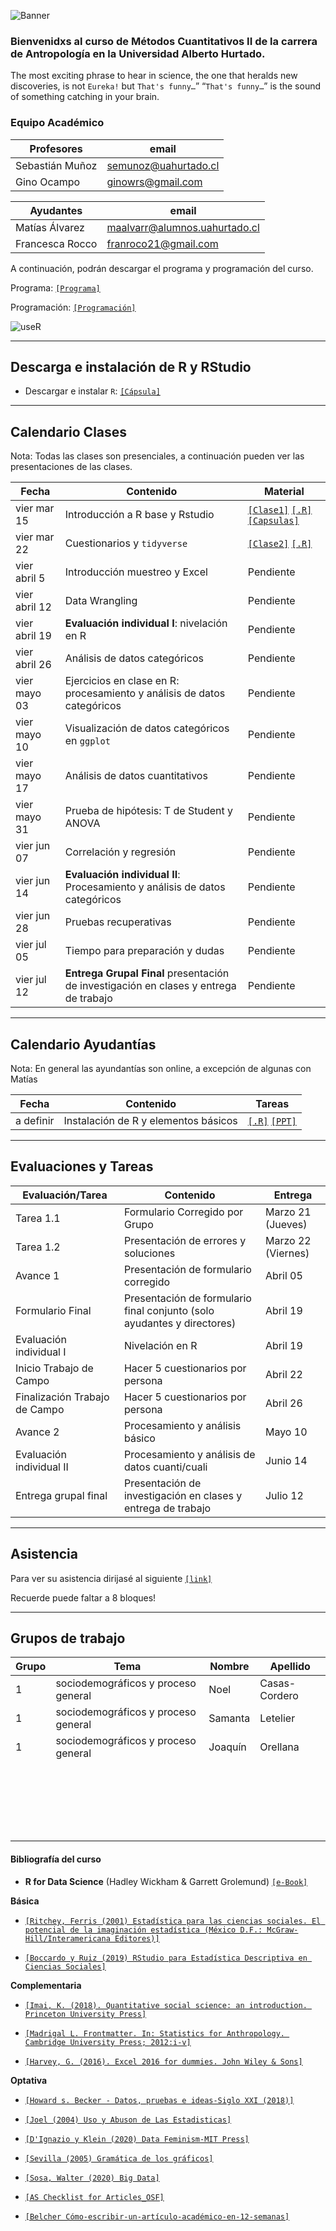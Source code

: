 ![Banner](files/Banner.png)
### Bienvenidxs al curso de Métodos Cuantitativos II de la carrera de Antropología en la Universidad Alberto Hurtado.



The most exciting phrase to hear in science, the one that heralds new discoveries, is not `Eureka!` but `That's funny…`” “`That's funny…`” is the sound of something catching in your brain.


### Equipo Académico

| Profesores         | email                       | 
|--------------------|-----------------------------|
| Sebastián Muñoz    | semunoz@uahurtado.cl  |
| Gino Ocampo        | ginowrs@gmail.com          |

| Ayudantes          | email                       |
|--------------------|-----------------------------|
| Matías Álvarez     | maalvarr@alumnos.uahurtado.cl |
| Francesca Rocco    | franroco21@gmail.com       |


A continuación, podrán descargar el programa y programación del curso.

Programa: [`[Programa]`](https://metodoscuantitativos.github.io/mc2/files/programa_2024.pdf) 

Programación: [`[Programación]`](https://metodoscuantitativos.github.io/mc2/files/programacion_2024.pdf) 


![useR](files/curso_mc2.png)

---
## Descarga e instalación de R y RStudio

- Descargar e instalar `R`: [`[Cápsula]`](https://youtu.be/URtP9Qo2Trw?si=6BCceJEx7f6sXduZ) 


---
## Calendario Clases

Nota: Todas las clases son presenciales, a continuación pueden ver las presentaciones de las clases.


| Fecha        | Contenido                                                               | Material                                                                                                                                                                |
|--------------|-------------------------------------------------------------------------|-------------------------------------------------------------------------------------------------------------------------------------------------------------------------|
| vier mar 15  | Introducción a R base y Rstudio                                         | [`[Clase1]`](https://metodoscuantitativos.github.io/mc2/clases/clase_01/clase_1#1) [`[.R]`](clases/clase_01/clase_1.R) [`[Capsulas]`](https://www.youtube.com/playlist?list=PLtMKbC0NRgrE6LO02NvL4G9LdypG3P4lA) |
| vier mar 22  | Cuestionarios y `tidyverse`                                             | [`[Clase2]`](https://metodoscuantitativos.github.io/mc2/clases/clase_02/clase_2#1) [`[.R]`](clases/clase_02/clase_2.R)                                                  |
| vier abril 5 | Introducción muestreo y Excel                                           | Pendiente                                                                                                                                                              |
| vier abril 12| Data Wrangling                                                          | Pendiente                                                                                                                                                              |
| vier abril 19| **Evaluación individual I**: nivelación en R                            | Pendiente                                                                                                                                                              |
| vier abril 26| Análisis de datos categóricos                                           | Pendiente                                                                                                                                                              |
| vier mayo 03 | Ejercicios en clase en R: procesamiento y análisis de datos categóricos | Pendiente                                                                                                                                                              |
| vier mayo 10 | Visualización de datos categóricos en `ggplot`                          | Pendiente                                                                                                                                                              |
| vier mayo 17 | Análisis de datos cuantitativos                                         | Pendiente                                                                                                                                                              |
| vier mayo 31 | Prueba de hipótesis: T de Student y ANOVA                               | Pendiente                                                                                                                                                              |
| vier jun 07  | Correlación y regresión                                                 | Pendiente                                                                                                                                                              |
| vier jun 14  | **Evaluación individual II**: Procesamiento y análisis de datos categóricos | Pendiente                                                                                                                                            |
| vier jun 28  | Pruebas recuperativas                                                   | Pendiente                                                                                                                                                              |
| vier jul 05  | Tiempo para preparación y dudas                                         | Pendiente                                                                                                                                                              |
| vier jul 12  | **Entrega Grupal Final** presentación de investigación en clases y entrega de trabajo | Pendiente                                                                                                                                                              |



---

## Calendario Ayudantías
Nota: En general las ayundantías son online, a excepción de algunas con Matías



| Fecha             | Contenido                                                      | Tareas                                              |
|-------------------|----------------------------------------------------------------|-----------------------------------------------------|
| a definir         | Instalación de R y elementos básicos                           | [`[.R]`](ayudantias/ayudantia_01/ayudantia_01.R)  [`[PPT]`](ayudantias/ayudantia_01/Metodología-de-investigacion-cuantitativa-y-análisis-de-datos-Estadísticospdf.R)    |



---
## Evaluaciones y Tareas

| Evaluación/Tarea              | Contenido                                    | Entrega        |
|-------------------------------|----------------------------------------------|----------------|
| Tarea 1.1                     | Formulario Corregido por Grupo               | Marzo 21 (Jueves) |
| Tarea 1.2                     | Presentación de errores y soluciones         | Marzo 22 (Viernes)|
| Avance 1                      | Presentación de formulario corregido         | Abril 05       |
| Formulario Final               | Presentación de formulario final conjunto (solo ayudantes y directores) | Abril 19       |
| Evaluación individual I       | Nivelación en R                              | Abril 19       |
| Inicio Trabajo de Campo       | Hacer 5 cuestionarios por persona            | Abril 22       |
| Finalización Trabajo de Campo | Hacer 5 cuestionarios por persona            | Abril 26       |
| Avance 2                      | Procesamiento y análisis básico              | Mayo 10        |
| Evaluación individual II      | Procesamiento y análisis de datos cuanti/cuali | Junio 14       |
| Entrega grupal final          | Presentación de investigación en clases y entrega de trabajo | Julio 12 |



---
## Asistencia

Para ver su asistencia dirijasé al siguiente [`[link]`](https://docs.google.com/spreadsheets/d/1L0uKet7DfZEo6yCOWiTvtb1wX2KRl3KvjPHbykqjLM8/edit#gid=0)




Recuerde puede faltar a 8 bloques! 

---
## Grupos de trabajo



| Grupo                  | Tema                  | Nombre               | Apellido  |
|----------|-----------------------|----------------------|-----------|
|       1  | sociodemográficos y proceso general |Noel  |     Casas-Cordero      |
|       1  | sociodemográficos y proceso general | Samanta  | Letelier          |
|       1  | sociodemográficos y proceso general | Joaquín |  Orellana          |
|                        |                       |                      |           |
|                        |                       |                      |           |
|                        |                       |                      |           |
|                        |                       |                      |           |
|                        |                       |                      |           |
|                        |                       |                      |           |
|                        |                       |                      |           |
|                        |                       |                      |           |
|                        |                       |                      |           |
|                        |                       |                      |           |
|                        |                       |                      |           |
|                        |                       |                      |           |
|                        |                       |                      |           |
|                        |                       |                      |           |
|                        |                       |                      |           |
|                        |                       |                      |           |
|                        |                       |                      |           |
|                        |                       |                      |           |
|                        |                       |                      |           |
|                        |                       |                      |           |
|                        |                       |                      |           |




#### Bibliografía del curso

- **R for Data Science** (Hadley Wickham & Garrett Grolemund) [`[e-Book]`](https://r4ds.had.co.nz/)

**Básica**



- [`[Ritchey, Ferris (2001) Estadística para las ciencias sociales. El potencial de la imaginación estadística (México D.F.: McGraw-Hill/Interamericana Editores)]`](https://metodoscuantitativos.github.io/mc2/bibliografía/basica/Ferris-Ritchey-McGraw.pdf)


- [`[Boccardo y Ruiz (2019) RStudio para Estadística Descriptiva en Ciencias Sociales]`](https://metodoscuantitativos.github.io/mc2/bibliografía/basica/Boccardo-y-Ruiz-(2019)-RStudio-para-Estadística-Descriptiva-en-Ciencias-Sociales.pdf)

**Complementaria**

- [`[Imai, K. (2018). Quantitative social science: an introduction. Princeton University Press]`](https://metodoscuantitativos.github.io/mc2/bibliografía/complementaria/Imai-(2008)-Quantitative-Social-Science-An-ntroduction.pdf)

- [`[Madrigal L. Frontmatter. In: Statistics for Anthropology. Cambridge University Press; 2012:i-v]`](https://metodoscuantitativos.github.io/mc2/bibliografía/complementaria/Lorena-Madrigal-Statistics-for-Anthropology-Cambridge-University-Press-(2012).pdf) 

- [`[Harvey, G. (2016). Excel 2016 for dummies. John Wiley & Sons]`](https://metodoscuantitativos.github.io/mc2/bibliografía/complementaria/Para-Dummies-Greg-Harvey-Excel-2016-para-Dummies-Para-Dummies-2017.pdf)

**Optativa**

- [`[Howard s. Becker - Datos, pruebas e ideas-Siglo XXI (2018)]`](https://metodoscuantitativos.github.io/mc2/bibliografía/optativa/Howard-Becker-Datos-pruebas-e-ideas-Siglo-XXI-(2018).pdf)

- [`[Joel (2004) Uso y Abuson de Las Estadisticas]`](https://metodoscuantitativos.github.io/mc2/bibliografía/optativa/Joel(2004)-Uso-y-Abuson-de-Las-Estadisticas.pdf)

- [`[D'Ignazio y Klein (2020) Data Feminism-MIT Press]`](https://metodoscuantitativos.github.io/mc2/bibliografía/optativa/D'Ignazio-y-Klein-(2020)-Data-Feminism-MIT-Press.pdf)
 
- [`[Sevilla (2005) Gramática de los gráficos]`](https://metodoscuantitativos.github.io/mc2/bibliografía/optativa/Sevilla-(2005)-Gramática-de-los-gráficos.pdf)

- [`[Sosa, Walter (2020) Big Data]`](https://metodoscuantitativos.github.io/mc2/bibliografía/optativa/Sosa-Walter-(2020)-Big-Data.pdf)

- [`[AS Checklist for Articles_OSF]`](https://metodoscuantitativos.github.io/mc2/bibliografía/optativa/AS-Checklist-for-Articles-OSF.pdf)

- [`[Belcher Cómo-escribir-un-artículo-académico-en-12-semanas]`](https://metodoscuantitativos.github.io/mc2/bibliografía/optativa/Belcher-Cómo-escribir-un-artículo-académico-en-12-semanas.pdf)




